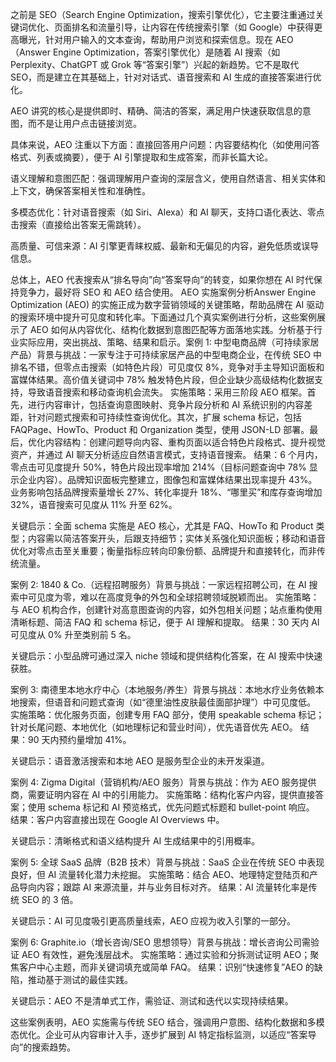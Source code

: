 之前是 SEO（Search Engine Optimization，搜索引擎优化），它主要注重通过关键词优化、页面排名和流量引导，让内容在传统搜索引擎（如 Google）中获得更高曝光，针对用户输入的文本查询，帮助用户浏览和探索信息。现在 AEO（Answer Engine Optimization，答案引擎优化）是随着 AI 搜索（如 Perplexity、ChatGPT 或 Grok 等“答案引擎”）兴起的新趋势。它不是取代 SEO，而是建立在其基础上，针对对话式、语音搜索和 AI 生成的直接答案进行优化。 

 AEO 讲究的核心是提供即时、精确、简洁的答案，满足用户快速获取信息的意图，而不是让用户点击链接浏览。 

具体来说，AEO 注重以下方面：直接回答用户问题：内容要结构化（如使用问答格式、列表或摘要），便于 AI 引擎提取和生成答案，而非长篇大论。 

语义理解和意图匹配：强调理解用户查询的深层含义，使用自然语言、相关实体和上下文，确保答案相关性和准确性。 

多模态优化：针对语音搜索（如 Siri、Alexa）和 AI 聊天，支持口语化表达、零点击搜索（直接给出答案无需跳转）。 

高质量、可信来源：AI 引擎更青睐权威、最新和无偏见的内容，避免低质或误导信息。 

总体上，AEO 代表搜索从“排名导向”向“答案导向”的转变，如果你想在 AI 时代保持竞争力，最好将 SEO 和 AEO 结合使用。 
AEO 实施案例分析Answer Engine Optimization (AEO) 的实施正成为数字营销领域的关键策略，帮助品牌在 AI 驱动的搜索环境中提升可见度和转化率。下面通过几个真实案例进行分析，这些案例展示了 AEO 如何从内容优化、结构化数据到意图匹配等方面落地实践。分析基于行业实际应用，突出挑战、策略、结果和启示。案例 1: 中型电商品牌（可持续家居产品）背景与挑战：一家专注于可持续家居产品的中型电商企业，在传统 SEO 中排名不错，但零点击搜索（如特色片段）可见度仅 8%，竞争对手主导知识面板和富媒体结果。高价值关键词中 78% 触发特色片段，但企业缺少高级结构化数据支持，导致语音搜索和移动查询机会流失。
实施策略：采用三阶段 AEO 框架。首先，进行内容审计，包括查询意图映射、竞争片段分析和 AI 系统识别的内容差距，针对问题式搜索和可持续性查询优化。其次，扩展 schema 标记，包括 FAQPage、HowTo、Product 和 Organization 类型，使用 JSON-LD 部署。最后，优化内容结构：创建问题导向内容、重构页面以适合特色片段格式、提升视觉资产，并通过 AI 聊天分析适应自然语言模式，支持语音搜索。
结果：6 个月内，零点击可见度提升 50%，特色片段出现率增加 214%（目标问题查询中 78% 显示企业内容）。品牌知识面板完整建立，图像包和富媒体结果出现率提升 43%。业务影响包括品牌搜索量增长 27%、转化率提升 18%、“哪里买”和库存查询增加 32%，语音搜索可见度从 11% 升至 62%。 

关键启示：全面 schema 实施是 AEO 核心，尤其是 FAQ、HowTo 和 Product 类型；内容需以简洁答案开头，后跟支持细节；实体关系强化知识面板；移动和语音优化对零点击至关重要；衡量指标应转向印象份额、品牌提升和直接转化，而非传统流量。

案例 2: 1840 & Co.（远程招聘服务）背景与挑战：一家远程招聘公司，在 AI 搜索中可见度为零，难以在高度竞争的外包和全球招聘领域脱颖而出。
实施策略：与 AEO 机构合作，创建针对高意图查询的内容，如外包相关问题；站点重构使用清晰标题、简洁 FAQ 和 schema 标记，便于 AI 理解和提取。
结果：30 天内 AI 可见度从 0% 升至类别前 5 名。 

关键启示：小型品牌可通过深入 niche 领域和提供结构化答案，在 AI 搜索中快速获胜。

案例 3: 南德里本地水疗中心（本地服务/养生）背景与挑战：本地水疗业务依赖本地搜索，但语音和问题式查询（如“德里油性皮肤最佳面部护理”）中可见度低。
实施策略：优化服务页面，创建专用 FAQ 部分，使用 speakable schema 标记；针对长尾问题、本地优化（如地理标记和营业时间），优先语音优先 AEO。
结果：90 天内预约量增加 41%。 

关键启示：语音激活搜索和本地 AEO 是服务型企业的未开发渠道。

案例 4: Zigma Digital（营销机构/AEO 服务）背景与挑战：作为 AEO 服务提供商，需要证明内容在 AI 中的引用能力。
实施策略：结构化客户内容，提供直接答案；使用 schema 标记和 AI 预览格式，优先问题式标题和 bullet-point 响应。
结果：客户内容直接出现在 Google AI Overviews 中。 

关键启示：清晰格式和语义结构提升 AI 生成结果中的引用概率。

案例 5: 全球 SaaS 品牌（B2B 技术）背景与挑战：SaaS 企业在传统 SEO 中表现良好，但 AI 流量转化潜力未挖掘。
实施策略：结合 AEO、地理特定登陆页和产品导向内容；跟踪 AI 来源流量，并与业务目标对齐。
结果：AI 流量转化率是传统 SEO 的 3 倍。 

关键启示：AI 可见度吸引更高质量线索，AEO 应视为收入引擎的一部分。

案例 6: Graphite.io（增长咨询/SEO 思想领导）背景与挑战：增长咨询公司需验证 AEO 有效性，避免浅层战术。
实施策略：通过实验和分拆测试证明 AEO；聚焦客户中心主题，而非关键词填充或简单 FAQ。
结果：识别“快速修复”AEO 的缺陷，推动基于测试的最佳实践。 

关键启示：AEO 不是清单式工作，需验证、测试和迭代以实现持续结果。

这些案例表明，AEO 实施需与传统 SEO 结合，强调用户意图、结构化数据和多模态优化。企业可从内容审计入手，逐步扩展到 AI 特定指标监测，以适应“答案导向”的搜索趋势。




